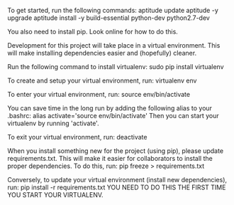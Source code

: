 To get started, run the following commands:
aptitude update
aptitude -y upgrade
aptitude install -y build-essential python-dev python2.7-dev

You also need to install pip. Look online for how to do this.

Development for this project will take place in a virtual environment. This will make installing dependencies easier and (hopefully) cleaner.

Run the following command to install virtualenv:
sudo pip install virtualenv

To create and setup your virtual environment, run:
virtualenv env

To enter your virtual environment, run:
source env/bin/activate

You can save time in the long run by adding the following alias to your .bashrc:
alias activate='source env/bin/activate'
Then you can start your virtualenv by running 'activate'.

To exit your virtual environment, run:
deactivate

When you install something new for the project (using pip), please update requirements.txt. This will make it easier for collaborators to install the proper dependencies. To do this, run:
pip freeze > requirements.txt

Conversely, to update your virtual environment (install new dependencies),
run:
pip install -r requirements.txt
YOU NEED TO DO THIS THE FIRST TIME YOU START YOUR VIRTUALENV.
